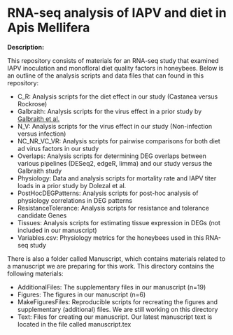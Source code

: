 # RNA-seq analysis of IAPV and diet in Apis Mellifera

**Description:** 

This repository consists of materials for an RNA-seq study that examined IAPV inoculation and monofloral diet quality factors in honeybees. Below is an outline of the analysis scripts and data files that can found in this repository:

  * C_R: Analysis scripts for the diet effect in our study (Castanea versus Rockrose)
  * Galbraith: Analysis scripts for the virus effect in a prior study by [Galbraith et al.](https://journals.plos.org/plospathogens/article?id=10.1371/journal.ppat.1004713)
  * N_V: Analysis scripts for the virus effect in our study (Non-infection versus infection)
  * NC_NR_VC_VR: Analysis scripts for pairwise comparisons for both diet ad virus factors in our study
  * Overlaps: Analysis scripts for determining DEG overlaps between various pipelines (DESeq2, edgeR, limma) and our study versus the Galbraith study
  * Physiology: Data and analysis scripts for mortality rate and IAPV titer loads in a prior study by Dolezal et al.
  * PostHocDEGPatterns: Analysis scripts for post-hoc analysis of physiology correlations in DEG patterns
  * ResistanceTolerance: Analysis scripts for resistance and tolerance candidate Genes
  * Tissues: Analysis scripts for estimating tissue expression in DEGs (not included in our manuscript)
  * Variables.csv: Physiology metrics for the honeybees used in this RNA-seq study
  
There is also a folder called Manuscript, which contains materials related to a manuscript we are preparing for this work. This directory contains the following materials:

  * AdditionalFiles: The supplementary files in our manuscript (n=19)
  * Figures: The figures in our manuscript (n=6)
  * MakeFiguresFiles: Reproducible scripts for recreating the figures and supplementary (additional) files. We are still working on this directory
  * Text: Files for creating our manuscript. Our latest manuscript text is located in the file called manuscript.tex
  
  